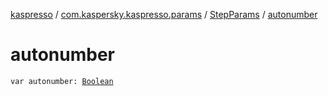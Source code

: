 [kaspresso](../../index.md) / [com.kaspersky.kaspresso.params](../index.md) / [StepParams](index.md) / [autonumber](./autonumber.md)

# autonumber

`var autonumber: `[`Boolean`](https://kotlinlang.org/api/latest/jvm/stdlib/kotlin/-boolean/index.html)